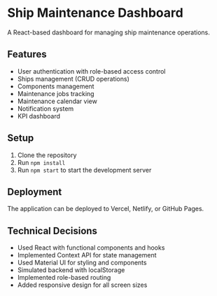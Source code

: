 # Ship Maintenance Dashboard

A React-based dashboard for managing ship maintenance operations.

## Features

- User authentication with role-based access control
- Ships management (CRUD operations)
- Components management
- Maintenance jobs tracking
- Maintenance calendar view
- Notification system
- KPI dashboard

## Setup

1. Clone the repository
2. Run `npm install`
3. Run `npm start` to start the development server

## Deployment

The application can be deployed to Vercel, Netlify, or GitHub Pages.

## Technical Decisions

- Used React with functional components and hooks
- Implemented Context API for state management
- Used Material UI for styling and components
- Simulated backend with localStorage
- Implemented role-based routing
- Added responsive design for all screen sizes